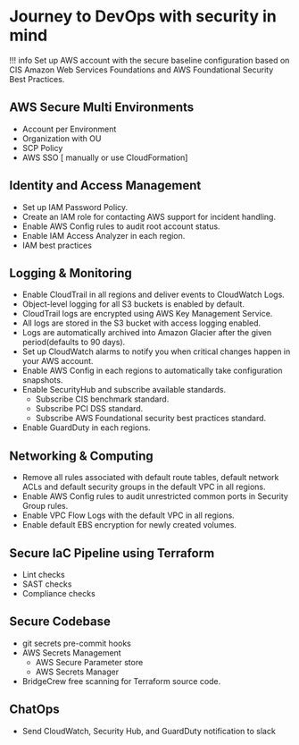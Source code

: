 # Journey to DevOps with security in mind

!!! info
    Set up  AWS account with the secure baseline configuration based on CIS Amazon Web Services Foundations and AWS Foundational Security Best Practices.

## AWS Secure Multi Environments

- Account per Environment
- Organization with OU
- SCP Policy
- AWS SSO [ manually or use CloudFormation]

## Identity and Access Management

- Set up IAM Password Policy.
- Create an IAM role for contacting AWS support for incident handling.
- Enable AWS Config rules to audit root account status.
- Enable IAM Access Analyzer in each region.
- IAM best practices

## Logging & Monitoring

- Enable CloudTrail in all regions and deliver events to CloudWatch Logs.
- Object-level logging for all S3 buckets is enabled by default.
- CloudTrail logs are encrypted using AWS Key Management Service.
- All logs are stored in the S3 bucket with access logging enabled.
- Logs are automatically archived into Amazon Glacier after the given period(defaults to 90 days).
- Set up CloudWatch alarms to notify you when critical changes happen in your AWS account.
- Enable AWS Config in each regions to automatically take configuration snapshots.
- Enable SecurityHub and subscribe available standards.
  - Subscribe CIS benchmark standard.
  - Subscribe PCI DSS standard.
  - Subscribe AWS Foundational security best practices standard.
- Enable GuardDuty in each regions.

## Networking & Computing

- Remove all rules associated with default route tables, default network ACLs and default security groups in the default VPC in all regions.
- Enable AWS Config rules to audit unrestricted common ports in Security Group rules.
- Enable VPC Flow Logs with the default VPC in all regions.
- Enable default EBS encryption for newly created volumes.

## Secure IaC Pipeline using Terraform

- Lint checks
- SAST checks
- Compliance checks

## Secure Codebase

- git secrets pre-commit hooks
- AWS Secrets Management
  - AWS Secure Parameter store
  - AWS Secrets Manager
- BridgeCrew free scanning for Terraform source code.

## ChatOps

- Send CloudWatch, Security Hub, and GuardDuty notification to slack
